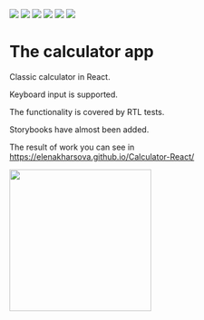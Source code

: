 <img src="https://img.shields.io/badge/React-blue"> <img src="https://img.shields.io/badge/TS-blue"> <img src="https://img.shields.io/badge/JS-yellow">
<img src="https://img.shields.io/badge/HTML-orange"> <img src="https://img.shields.io/badge/CSS-purple"> <img src="https://img.shields.io/badge/Storybook-green">
# The calculator app
Classic calculator in React.

Keyboard input is supported.

The functionality is covered by RTL tests.

Storybooks have almost been added.

The result of work you can see in https://elenakharsova.github.io/Calculator-React/

<img src="https://github.com/user-attachments/assets/f276d101-844e-4288-833a-84941902095e" width="250">

